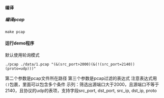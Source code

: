 #### 编译
##### 编译pcap
```
make pcap
```

#### 运行demo程序
默认使用轮询模式
```
./pcap ./data/1.pcap "(&(src_port>2000)(&(!(src_port=2140))(proto=udp)))"
```
第二个参数是pcap文件所在路径
第三个参数是pcap过滤的表达式
注意表达式用`()`包裹，里面可以包含多个条件
示列：筛选出源端口大于2000，且源端口不等于2140，且协议的udp的表项，支持字段src_port, dst_port, src_ip, dst_ip, proto